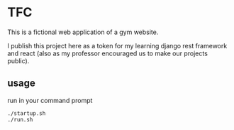 # TFC

This is a fictional web application of a gym website.<br>

I publish this project here as a token for my learning django rest framework and react (also as my professor encouraged us to make our projects public).<br>

## usage

run in your command prompt<br>
```
./startup.sh
./run.sh
```

